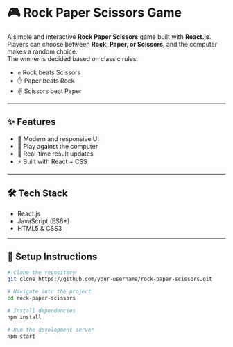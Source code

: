 # 🎮 Rock Paper Scissors Game

A simple and interactive **Rock Paper Scissors** game built with **React.js**.  
Players can choose between **Rock, Paper, or Scissors**, and the computer makes a random choice.  
The winner is decided based on classic rules:

- ✊ Rock beats Scissors  
- ✋ Paper beats Rock  
- ✌️ Scissors beat Paper  

---

## ✨ Features
- 🎨 Modern and responsive UI  
- 🤖 Play against the computer  
- 🔄 Real-time result updates  
- ⚡ Built with React + CSS  

---

## 🛠 Tech Stack
- React.js  
- JavaScript (ES6+)  
- HTML5 & CSS3  

---

## 🚀 Setup Instructions

```bash
# Clone the repository
git clone https://github.com/your-username/rock-paper-scissors.git

# Navigate into the project
cd rock-paper-scissors

# Install dependencies
npm install

# Run the development server
npm start
